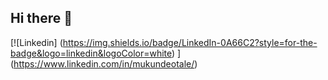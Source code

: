 ## Hi there 👋

<!--
**mukundDeo9325/mukundDeo9325** is a ✨ _special_ ✨ repository because its `README.md` (this file) appears on your GitHub profile.

Here are some ideas to get you started:

- 🔭 I’m currently working on ...
- 🌱 I’m currently learning ...
- 👯 I’m looking to collaborate on ...
- 🤔 I’m looking for help with ...
- 💬 Ask me about ...
- 📫 How to reach me: ...
- 😄 Pronouns: ...
- ⚡ Fun fact: ...
-->
[![Linkedin]
(https://img.shields.io/badge/LinkedIn-0A66C2?style=for-the-badge&logo=linkedin&logoColor=white)
]
(https://www.linkedin.com/in/mukundeotale/)
